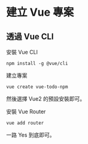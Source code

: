 # 建立 Vue 專案

## 透過 Vue CLI

安裝 Vue CLI

```
npm install -g @vue/cli
```

建立專案

```
vue create vue-todo-npm
```

然後選擇 Vue2 的預設安裝即可。

安裝 Vue Router

```
vue add router
```

一路 Yes 到底即可。
